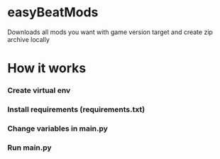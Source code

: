 # easyBeatMods

Downloads all mods you want with game version target and create zip archive locally

# How it works

### Create virtual env

### Install requirements (requirements.txt)

### Change variables in main.py

### Run main.py